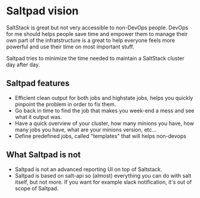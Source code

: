# Saltpad vision

SaltStack is great but not very accessible to non-DevOps people. DevOps for me should helps people save time and empower them to manage their own part of the infratstructure is a great to help everyone feels more powerful and use their time on most important stuff.

Saltpad tries to minimize the time needed to maintain a SaltStack cluster day after day.

## Saltpad features

 - Efficient clean output for both jobs and highstate jobs, helps you quickly pinpoint the problem in order to fix them.
 - Go back in time to find the job that makes you week-end a mess and see what it output was.
 - Have a quick overview of your cluster, how many minions you have, how many jobs you have, what are your minions version, etc...
 - Define predefined jobs, called "templates" that will helps non-devops

## What Saltpad is not

 - Saltpad is not an advanced reporting UI on top of Saltstack.
 - Saltpad is based on salt-api so (almost) everything you can do with salt itself, but not more. If you want for example slack notification, it's out of scope of Saltpad.
